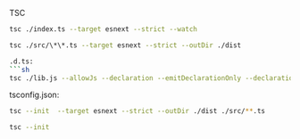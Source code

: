 TSC

```sh
tsc ./index.ts --target esnext --strict --watch

tsc ./src/\*\*.ts --target esnext --strict --outDir ./dist

.d.ts:
```sh
tsc ./lib.js --allowJs --declaration --emitDeclarationOnly --declarationMap
```

tsconfig.json:
```sh
tsc --init  --target esnext --strict --outDir ./dist ./src/**.ts

tsc --init
```